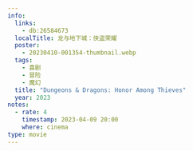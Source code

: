 ```yaml
---
info:
  links:
    - db:26584673
  localTitle: 龙与地下城：侠盗荣耀
  poster:
    - 20230410-001354-thumbnail.webp
  tags:
    - 喜剧
    - 冒险
    - 魔幻
  title: "Dungeons & Dragons: Honor Among Thieves"
  year: 2023
notes:
  - rate: 4
    timestamp: 2023-04-09 20:00
    where: cinema
type: movie
---
```

